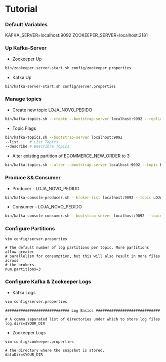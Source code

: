 # Tutorial


### Default Variables
KAFKA_SERVER=localhost:9092
ZOOKEEPER_SERVER=localhost:2181


### Up Kafka-Server
- Zookeeper Up
```bash
bin/zookeeper-server-start.sh config/zookeeper.properties
```

- Kafka Up
```bash
bin/kafka-server-start.sh config/server.properties
```


### Manage topics
- Create new topic LOJA_NOVO_PEDIDO
```bash
bin/kafka-topics.sh --create --bootstrap-server localhost:9092 --replicatio-factor 1 --partitions 1 --topic LOJA_NOVO_PEDIDO
```

- Topic Flags
```bash
bin/kafka-topics.sh --bootstrap-server localhost:9092 
--list     # List Topics
--describe # Describre Topics 
```

- Alter existing partition of ECOMMERCE_NEW_ORDER to 3
```bash
bin/kafka-topics.sh --alter --bootstrap-server localhost:9092 --topic ECOMMERCE_NEW_ORDER --partitions 3
```


### Produce && Consumer
- Producer - LOJA_NOVO_PEDIDO
```bash
bin/kafka-console-producer.sh --broker-list localhost:9092 --topic LOJA_NOVO_PEDIDO
```

- Consumer - LOJA_NOVO_PEDIDO
```bash
bin/kafka-console-consumer.sh --bootstrap-server localhost:9092 --topic LOJA_NOVO_PEDIDO --from-beginning
```


### Configure Partitions
```bash
vim config/server.properties 
```
```vim
# The default number of log partitions per topic. More partitions allow greater
# parallelism for consumption, but this will also result in more files across
# the brokers.
num.partitions=3
```


### Configure Kafka & Zookeeper Logs
- Kafka Logs
```bash
vim config/server.properties
```
```vim
############################# Log Basics #############################

# A comma separated list of directories under which to store log files
log.dirs=$YOUR_DIR
```

- Zookeeper Logs
```bash
vim config/zookeeper.properties
```
```vim
# the directory where the snapshot is stored.
dataDir=$YOUR_DIR
```
